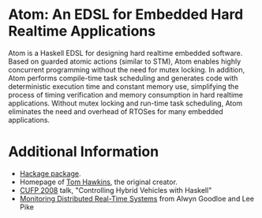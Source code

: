 Atom: An EDSL for Embedded Hard Realtime Applications
====

Atom is a Haskell EDSL for designing hard realtime embedded software. Based on guarded atomic actions (similar to STM), Atom enables highly concurrent programming without the need for mutex locking. In addition, Atom performs compile-time task scheduling and generates code with deterministic execution time and constant memory use, simplifying the process of timing verification and memory consumption in hard realtime applications. Without mutex locking and run-time task scheduling, Atom eliminates the need and overhead of RTOSes for many embedded applications.

# Additional Information
 - [Hackage package](http://hackage.haskell.org/package/atom).
 - Homepage of [Tom Hawkins](http://tomahawkins.org/), the original creator.
 - [CUFP 2008](http://cufp.galois.com/2008/schedule.html) talk, "Controlling Hybrid Vehicles with Haskell"
 - [Monitoring Distributed Real-Time Systems](http://www.cs.indiana.edu/~lepike/pubs/survey.pdf) from Alwyn Goodloe and Lee Pike
